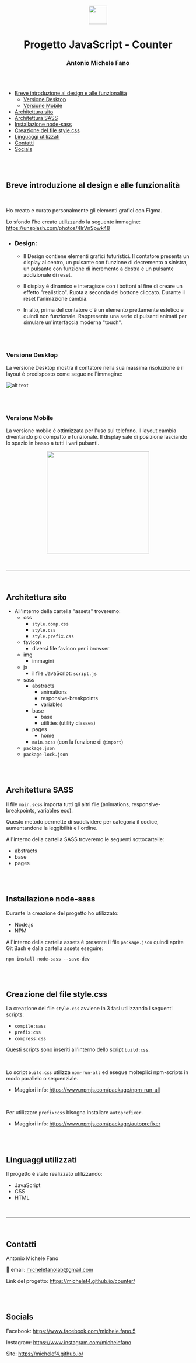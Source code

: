 <p align="center"><img src="README_images/logo.png" width="50"></p>
<h1 align="center">Progetto JavaScript - Counter</h1>

<h3 align="center">Antonio Michele Fano</h3>

<br>
<br>

- [Breve introduzione al design e alle funzionalità](#breve-introduzione-al-design-e-alle-funzionalità)
  - [Versione Desktop](#versione-desktop)
  - [Versione Mobile](#versione-mobile)
- [Architettura sito](#architettura-sito)
- [Architettura SASS](#architettura-sass)
- [Installazione node-sass](#installazione-node-sass)
- [Creazione del file style.css](#creazione-del-file-stylecss)
- [Linguaggi utilizzati](#linguaggi-utilizzati)
- [Contatti](#contatti)
- [Socials](#socials)

<br>
<br>

## Breve introduzione al design e alle funzionalità

<br>

Ho creato e curato personalmente gli elementi grafici con Figma.

Lo sfondo l'ho creato utilizzando la seguente immagine:
https://unsplash.com/photos/4IrVnSpwk48

- ### Design:

  - Il Design contiene elementi grafici futuristici.
    Il contatore presenta un display al centro, un pulsante con funzione di decremento a sinistra, un pulsante con funzione di incremento a destra e un pulsante addizionale di reset.

  - Il display è dinamico e interagisce con i bottoni al fine di creare un effetto "realistico". Ruota a seconda del bottone cliccato. Durante il reset l'animazione cambia.

  - In alto, prima del contatore c'è un elemento prettamente estetico e quindi non funzionale. Rappresenta una serie di pulsanti animati per simulare un'interfaccia moderna "touch".

<br>
<br>

### Versione Desktop

La versione Desktop mostra il contatore nella sua massima risoluzione e il layout è predisposto come segue nell'immagine:

![alt text](/README_images/wide_screenshot.png)

<br>
<br>

### Versione Mobile

La versione mobile è ottimizzata per l'uso sul telefono. Il layout cambia diventando più compatto e funzionale. Il display sale di posizione lasciando lo spazio in basso a tutti i vari pulsanti.

<p align="center">
<img src="README_images/mobile_screenshot.png" width="280">
</p>

<br>

---

<br>

## Architettura sito

- All'interno della cartella "assets" troveremo:
  - css
    - `style.comp.css`
    - `style.css`
    - `style.prefix.css`
  - favicon
    - diversi file favicon per i browser
  - img
    - immagini
  - js
    - il file JavaScript: `script.js`
  - sass
    - abstracts
      - animations
      - responsive-breakpoints
      - variables
    - base
      - base
      - utilities (utility classes)
    - pages
      - home
    - `main.scss` (con la funzione di `@import`)
  - `package.json`
  - `package-lock.json`

<br>
<br>

## Architettura SASS

Il file `main.scss` importa tutti gli altri file (animations, responsive-breakpoints, variables ecc).

Questo metodo permette di suddividere per categoria il codice, aumentandone la leggibilità e l'ordine.

All'interno della cartella SASS troveremo le seguenti sottocartelle:

- abstracts
- base
- pages

<br>
<br>

## Installazione node-sass

Durante la creazione del progetto ho utilizzato:

- Node.js
- NPM

All'interno della cartella assets è presente il file `package.json` quindi aprite Git Bash e dalla cartella assets eseguire:

```console
npm install node-sass --save-dev
```

<br>
<br>

## Creazione del file style.css

La creazione del file `style.css` avviene in 3 fasi utilizzando i seguenti scripts:

- `compile:sass`
- `prefix:css`
- `compress:css`

Questi scripts sono inseriti all'interno dello script `build:css`.

<br>

Lo script `build:css` utilizza `npm-run-all` ed esegue molteplici npm-scripts in modo parallelo o sequenziale.

- Maggiori info: https://www.npmjs.com/package/npm-run-all

<br>

Per utilizzare `prefix:css` bisogna installare `autoprefixer`.

- Maggiori info: https://www.npmjs.com/package/autoprefixer

<br>
<br>

## Linguaggi utilizzati

Il progetto è stato realizzato utilizzando:

- JavaScript
- CSS
- HTML

<br>

---

<br>

## Contatti

Antonio Michele Fano

:email: email: michelefanolab@gmail.com

Link del progetto: https://michelef4.github.io/counter/

<br>
<br>

## Socials

Facebook: https://www.facebook.com/michele.fano.5

Instagram: https://www.instagram.com/michelefano

Sito: https://michelef4.github.io/
